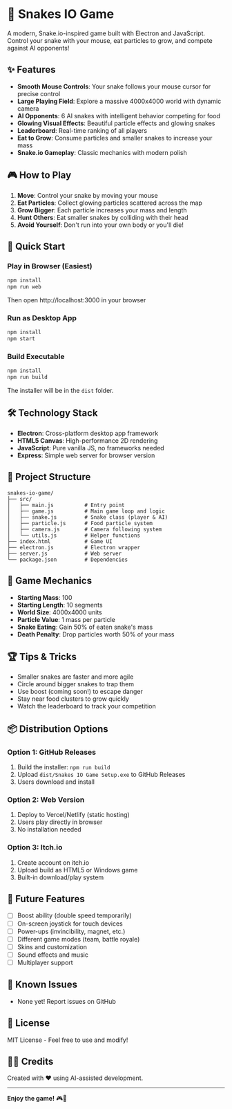 # 🐍 Snakes IO Game

A modern, Snake.io-inspired game built with Electron and JavaScript. Control your snake with your mouse, eat particles to grow, and compete against AI opponents!

## ✨ Features

- **Smooth Mouse Controls**: Your snake follows your mouse cursor for precise control
- **Large Playing Field**: Explore a massive 4000x4000 world with dynamic camera
- **AI Opponents**: 6 AI snakes with intelligent behavior competing for food
- **Glowing Visual Effects**: Beautiful particle effects and glowing snakes
- **Leaderboard**: Real-time ranking of all players
- **Eat to Grow**: Consume particles and smaller snakes to increase your mass
- **Snake.io Gameplay**: Classic mechanics with modern polish

## 🎮 How to Play

1. **Move**: Control your snake by moving your mouse
2. **Eat Particles**: Collect glowing particles scattered across the map
3. **Grow Bigger**: Each particle increases your mass and length
4. **Hunt Others**: Eat smaller snakes by colliding with their head
5. **Avoid Yourself**: Don't run into your own body or you'll die!

## 🚀 Quick Start

### Play in Browser (Easiest)
```bash
npm install
npm run web
```
Then open http://localhost:3000 in your browser

### Run as Desktop App
```bash
npm install
npm start
```

### Build Executable
```bash
npm install
npm run build
```
The installer will be in the `dist` folder.

## 🛠️ Technology Stack

- **Electron**: Cross-platform desktop app framework
- **HTML5 Canvas**: High-performance 2D rendering
- **JavaScript**: Pure vanilla JS, no frameworks needed
- **Express**: Simple web server for browser version

## 📁 Project Structure

```
snakes-io-game/
├── src/
│   ├── main.js          # Entry point
│   ├── game.js          # Main game loop and logic
│   ├── snake.js         # Snake class (player & AI)
│   ├── particle.js      # Food particle system
│   ├── camera.js        # Camera following system
│   └── utils.js         # Helper functions
├── index.html           # Game UI
├── electron.js          # Electron wrapper
├── server.js            # Web server
└── package.json         # Dependencies
```

## 🎯 Game Mechanics

- **Starting Mass**: 100
- **Starting Length**: 10 segments
- **World Size**: 4000x4000 units
- **Particle Value**: 1 mass per particle
- **Snake Eating**: Gain 50% of eaten snake's mass
- **Death Penalty**: Drop particles worth 50% of your mass

## 🏆 Tips & Tricks

- Smaller snakes are faster and more agile
- Circle around bigger snakes to trap them
- Use boost (coming soon!) to escape danger
- Stay near food clusters to grow quickly
- Watch the leaderboard to track your competition

## 📦 Distribution Options

### Option 1: GitHub Releases
1. Build the installer: `npm run build`
2. Upload `dist/Snakes IO Game Setup.exe` to GitHub Releases
3. Users download and install

### Option 2: Web Version
1. Deploy to Vercel/Netlify (static hosting)
2. Users play directly in browser
3. No installation needed

### Option 3: Itch.io
1. Create account on itch.io
2. Upload build as HTML5 or Windows game
3. Built-in download/play system

## 🔮 Future Features

- [ ] Boost ability (double speed temporarily)
- [ ] On-screen joystick for touch devices
- [ ] Power-ups (invincibility, magnet, etc.)
- [ ] Different game modes (team, battle royale)
- [ ] Skins and customization
- [ ] Sound effects and music
- [ ] Multiplayer support

## 🐛 Known Issues

- None yet! Report issues on GitHub

## 📝 License

MIT License - Feel free to use and modify!

## 👨‍💻 Credits

Created with ❤️ using AI-assisted development.

---

**Enjoy the game!** 🎮🐍
